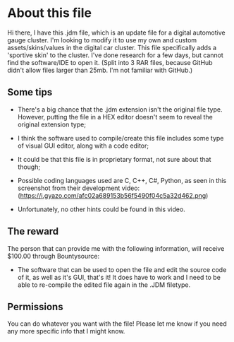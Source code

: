 # About this file

Hi there,
I have this .jdm file, which is an update file for a digital automotive gauge cluster. I'm looking to modify it to use my own and custom assets/skins/values in the digital car cluster. This file specifically adds a 'sportive skin' to the cluster. I've done research for a few days, but cannot find the software/IDE to open it.
(Split into 3 RAR files, because GitHub didn't allow files larger than 25mb. I'm not familiar with GitHub.)


## Some tips
- There's a big chance that the .jdm extension isn't the original file type. However, putting the file in a HEX editor doesn't seem to reveal the original extension type;
- I think the software used to compile/create this file includes some type of visual GUI editor, along with a code editor;
- It could be that this file is in proprietary format, not sure about that though;
- Possible coding languages used are C, C++, C#, Python, as seen in this screenshot from their development video:
(https://i.gyazo.com/afc02a689153b56f5490f04c5a32d462.png)

- Unfortunately, no other hints could be found in this video.

## The reward

The person that can provide me with the following information, will receive $100.00 through Bountysource:

- The software that can be used to open the file and edit the source code of it, as well as it's GUI, that's it! It does have to work and I need to be able to re-compile the edited file again in the .JDM filetype.

## Permissions

You can do whatever you want with the file! Please let me know if you need any more specific info that I might know.

